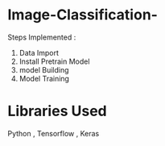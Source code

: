 # Image-Classification-

Steps Implemented :
1. Data Import
2. Install Pretrain Model
3. model Building
4. Model Training

# Libraries Used 
Python , Tensorflow , Keras
